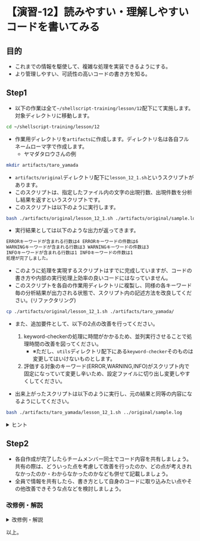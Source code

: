 # 【演習-12】読みやすい・理解しやすいコードを書いてみる

## 目的

- これまでの情報を駆使して、複雑な処理を実装できるようにする。
- より管理しやすい、可読性の高いコードの書き方を知る。

## Step1

- 以下の作業は全て`~/shellscript-training/lesson/12`配下にて実施します。対象ディレクトリに移動します。

```bash
cd ~/shellscript-training/lesson/12
```

- 作業用ディレクトリを`artifacts`に作成します。ディレクトリ名は各自フルネームローマ字で作成します。
    - ヤマダタロウさんの例

```bash
mkdir artifacts/taro_yamada
```

- `artifacts/original`ディレクトリ配下に`lesson_12_1.sh`というスクリプトがあります。
- このスクリプトは、指定したファイル内の文字の出現行数、出現件数を分析し結果を返すというスクリプトです。
- このスクリプトは以下のように実行します。

```bash
bash ./artifacts/original/lesson_12_1.sh ./artifacts/original/sample.log
```

- 実行結果としては以下のような出力が返ってきます。

```bash
ERRORキーワードが含まれる行数は4 ERRORキーワードの件数は6
WARNINGキーワードが含まれる行数は3 WARNINGキーワードの件数は3
INFOキーワードが含まれる行数は1 INFOキーワードの件数は1
処理が完了しました。
```

- このように処理を実現するスクリプトはすでに完成していますが、コードの書き方や内部の実行処理上効率の良いコードにはなっていません。
- このスクリプトを各自の作業用ディレクトリに複製し、同様の各キーワード毎の分析結果が出力される状態で、スクリプト内の記述方法を改良してください。(リファクタリング)

```bash
cp ./artifacts/original/lesson_12_1.sh ./artifacts/taro_yamada/
```

- また、追加要件として、以下の2点の改善を行ってください。
    1. keyword-checkerの処理に時間がかかるため、並列実行させることで処理時間の改善を図ってください。
        - ※ただし、`utils`ディレクトリ配下にある`keyword-checker`そのものは変更してはいけないものとします。
    2. 評価する対象のキーワード(ERROR,WARNING,INFO)がスクリプト内で固定になっていて変更し辛いため、設定ファイルに切り出し変更しやすくしてください。

- 出来上がったスクリプトは以下のように実行し、元の結果と同等の内容になるようにしてください。

```bash
bash ./artifacts/taro_yamada/lesson_12_1.sh ../original/sample.log
```

<details>
<summary>ヒント</summary>
<div>

- 並列実行のためにはバックグランド処理を活用します。
- 処理完了を待つには`wait`を活用します。
- 設定ファイルに切り出し読み込むには`source`コマンドを活用します。
- 共通的な処理は極力1回の記述に済むように関数化するなど検討します。

</div>
</details>

## Step2

- 各自作成が完了したらチームメンバー同士でコード内容を共有しましょう。共有の際は、どういった点を考慮して改善を行ったのか、どの点が考えきれなかったのか・わからなかったのかなども併せて記載しましょう。
- 全員で情報を共有したら、書き方として自身のコードに取り込みたい点やその他改善できそうな点などを検討しましょう。

### 改修例・解説

<details>
<summary>改修例・解説</summary>
<div>

- 書き方等は幅広く可能なため、他の書き方もありますが、一例として改修例を紹介します。
- メインの処理のコード(lesson_12_1.sh)はたとえば以下のような形にします。

```bash
#!/bin/bash

UTIL_COMMAND=~/shellscript-training/lesson/12/utils/keyword-checker
source ./parameters.config

function usage() {
  echo "使い方: スクリプト名 ログファイルパス"
  echo "例: lesson_12_1.sh ./sample.log"
  exit 1
}

function check_params() {
  if [ $# != 1 ]; then
    echo "引数の数が誤っています。"
    usage
  fi
  if [ ! -f $1 ]; then
    echo "指定されたファイルが見つかりません。"
    usage
  fi
}

function check_keyword() {
  FILEPATH=$1
  KEYWORD=$2
  result=`${UTIL_COMMAND} ${FILEPATH} ${KEYWORD}`
  if [ $? -eq 0 ]; then
    hit_rows=`echo $result | cut -d ' ' -f 2`
    hit_count=`echo $result | cut -d ' ' -f 4`
    echo "${KEYWORD}キーワードが含まれる行数は${hit_rows} ${KEYWORD}キーワードの件数は${hit_count}"
  else
    exit 1
  fi
}

function main() {
  for key in ${KEYWORDS:="ERROR WARNING INFO"}
  do
    # keyword-checkerの処理は時間がかかるため、バックグランドで並列実行させる
    check_keyword $1 $key &
  done
  # すべてのバックグラウンドプロセスが完了したことを待って完了メッセージを出力する
  wait
  echo "処理が完了しました。"
}

check_params "$@"
main $1
```

- 追加要件2で示された設定ファイルの読み込みは以下のようなファイル(`parameters.config`)を同一ディレクトリ直下に作成して読み込むようにします。

```txt
KEYWORDS="ERROR WARNING INFO"
```

- パラメータのチェックや、パラメータチェックに失敗した時の使用方法の表示、keyword-checkerの呼び出しおよびその結果の加工処理については一定の意味のある塊での処理のため、関数として切り出しています。
- また、追加要件1の並列処理は&実行させることで実現しています。
- 単純に&実行するだけだと、処理が終わり切る前にスクリプトの処理が完了してしまうため、waitを設定しバックグラウンド処理完了まで待ってから完了メッセージを出すようにしています。
- バックグラウンド処理化している部分やその待ち合わせをしている箇所など、一見コードを見るだけでは意図がくみ取り辛い部分にはコメントを補記し、意図が伝わるようにしています。
- 設定ファイルにキーワード指定を切り出した点については、万が一設定ファイルに対象の変数設定が存在しない場合を考慮し、変数設定がなかった場合のデフォルト値を何にするかを定義しています。

</div>
</details>

以上。
